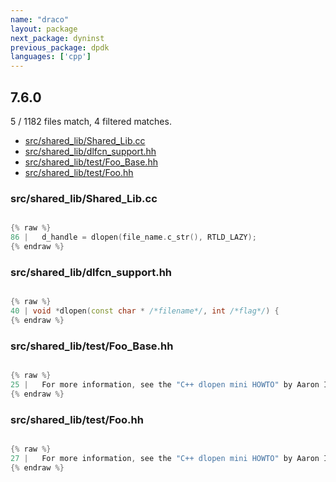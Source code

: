 ```yaml
---
name: "draco"
layout: package
next_package: dyninst
previous_package: dpdk
languages: ['cpp']
---
```

## 7.6.0
5 / 1182 files match, 4 filtered matches.

 - [src/shared_lib/Shared_Lib.cc](#srcshared_libshared_libcc)
 - [src/shared_lib/dlfcn_support.hh](#srcshared_libdlfcn_supporthh)
 - [src/shared_lib/test/Foo_Base.hh](#srcshared_libtestfoo_basehh)
 - [src/shared_lib/test/Foo.hh](#srcshared_libtestfoohh)

### src/shared_lib/Shared_Lib.cc

```cpp

{% raw %}
86 |   d_handle = dlopen(file_name.c_str(), RTLD_LAZY);
{% endraw %}

```
### src/shared_lib/dlfcn_support.hh

```cpp

{% raw %}
40 | void *dlopen(const char * /*filename*/, int /*flag*/) {
{% endraw %}

```
### src/shared_lib/test/Foo_Base.hh

```cpp

{% raw %}
25 |   For more information, see the "C++ dlopen mini HOWTO" by Aaron Isotton.
{% endraw %}

```
### src/shared_lib/test/Foo.hh

```cpp

{% raw %}
27 |   For more information, see the "C++ dlopen mini HOWTO" by Aaron Isotton.
{% endraw %}

```